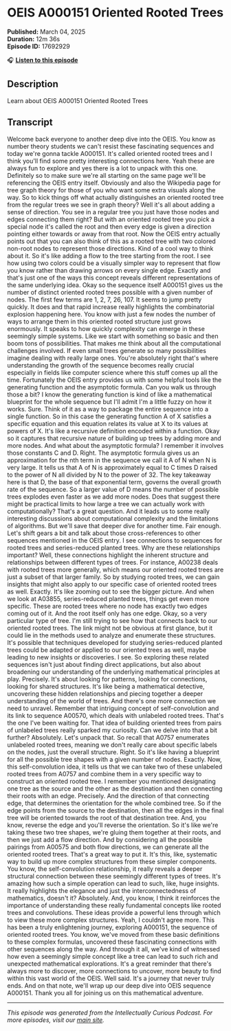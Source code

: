 # OEIS A000151 Oriented Rooted Trees

**Published:** March 04, 2025  
**Duration:** 12m 36s  
**Episode ID:** 17692929

🎧 **[Listen to this episode](https://intellectuallycurious.buzzsprout.com/2529712/episodes/17692929-oeis-a000151-oriented-rooted-trees)**

## Description

Learn about OEIS A000151 Oriented Rooted Trees

## Transcript

Welcome back everyone to another deep dive into the OEIS. You know as number theory students we can't resist these fascinating sequences and today we're gonna tackle A000151. It's called oriented rooted trees and I think you'll find some pretty interesting connections here. Yeah these are always fun to explore and yes there is a lot to unpack with this one. Definitely so to make sure we're all starting on the same page we'll be referencing the OEIS entry itself. Obviously and also the Wikipedia page for tree graph theory for those of you who want some extra visuals along the way. So to kick things off what actually distinguishes an oriented rooted tree from the regular trees we see in graph theory? Well it's all about adding a sense of direction. You see in a regular tree you just have those nodes and edges connecting them right? But with an oriented rooted tree you pick a special node it's called the root and then every edge is given a direction pointing either towards or away from that root. Now the OEIS entry actually points out that you can also think of this as a rooted tree with two colored non-root nodes to represent those directions. Kind of a cool way to think about it. So it's like adding a flow to the tree starting from the root. I see how using two colors could be a visually simpler way to represent that flow you know rather than drawing arrows on every single edge. Exactly and that's just one of the ways this concept reveals different representations of the same underlying idea. Okay so the sequence itself A000151 gives us the number of distinct oriented rooted trees possible with a given number of nodes. The first few terms are 1, 2, 7, 26, 107. It seems to jump pretty quickly. It does and that rapid increase really highlights the combinatorial explosion happening here. You know with just a few nodes the number of ways to arrange them in this oriented rooted structure just grows enormously. It speaks to how quickly complexity can emerge in these seemingly simple systems. Like we start with something so basic and then boom tons of possibilities. That makes me think about all the computational challenges involved. If even small trees generate so many possibilities imagine dealing with really large ones. You're absolutely right that's where understanding the growth of the sequence becomes really crucial especially in fields like computer science where this stuff comes up all the time. Fortunately the OEIS entry provides us with some helpful tools like the generating function and the asymptotic formula. Can you walk us through those a bit? I know the generating function is kind of like a mathematical blueprint for the whole sequence but I'll admit I'm a little fuzzy on how it works. Sure. Think of it as a way to package the entire sequence into a single function. So in this case the generating function A of X satisfies a specific equation and this equation relates its value at X to its values at powers of X. It's like a recursive definition encoded within a function. Okay so it captures that recursive nature of building up trees by adding more and more nodes. And what about the asymptotic formula? I remember it involves those constants C and D. Right. The asymptotic formula gives us an approximation for the nth term in the sequence we call it A of N when N is very large. It tells us that A of N is approximately equal to C times D raised to the power of N all divided by N to the power of 32. The key takeaway here is that D, the base of that exponential term, governs the overall growth rate of the sequence. So a larger value of D means the number of possible trees explodes even faster as we add more nodes. Does that suggest there might be practical limits to how large a tree we can actually work with computationally? That's a great question. And it leads us to some really interesting discussions about computational complexity and the limitations of algorithms. But we'll save that deeper dive for another time. Fair enough. Let's shift gears a bit and talk about those cross-references to other sequences mentioned in the OEIS entry. I see connections to sequences for rooted trees and series-reduced planted trees. Why are these relationships important? Well, these connections highlight the inherent structure and relationships between different types of trees. For instance, A00238 deals with rooted trees more generally, which means our oriented rooted trees are just a subset of that larger family. So by studying rooted trees, we can gain insights that might also apply to our specific case of oriented rooted trees as well. Exactly. It's like zooming out to see the bigger picture. And when we look at A03855, series-reduced planted trees, things get even more specific. These are rooted trees where no node has exactly two edges coming out of it. And the root itself only has one edge. Okay, so a very particular type of tree. I'm still trying to see how that connects back to our oriented rooted trees. The link might not be obvious at first glance, but it could lie in the methods used to analyze and enumerate these structures. It's possible that techniques developed for studying series-reduced planted trees could be adapted or applied to our oriented trees as well, maybe leading to new insights or discoveries. I see. So exploring these related sequences isn't just about finding direct applications, but also about broadening our understanding of the underlying mathematical principles at play. Precisely. It's about looking for patterns, looking for connections, looking for shared structures. It's like being a mathematical detective, uncovering these hidden relationships and piecing together a deeper understanding of the world of trees. And there's one more connection we need to unravel. Remember that intriguing concept of self-convolution and its link to sequence A00570, which deals with unlabeled rooted trees. That's the one I've been waiting for. That idea of building oriented trees from pairs of unlabeled trees really sparked my curiosity. Can we delve into that a bit further? Absolutely. Let's unpack that. So recall that A0757 enumerates unlabeled rooted trees, meaning we don't really care about specific labels on the nodes, just the overall structure. Right. So it's like having a blueprint for all the possible tree shapes with a given number of nodes. Exactly. Now, this self-convolution idea, it tells us that we can take two of these unlabeled rooted trees from A0757 and combine them in a very specific way to construct an oriented rooted tree. I remember you mentioned designating one tree as the source and the other as the destination and then connecting their roots with an edge. Precisely. And the direction of that connecting edge, that determines the orientation for the whole combined tree. So if the edge points from the source to the destination, then all the edges in the final tree will be oriented towards the root of that destination tree. And, you know, reverse the edge and you'll reverse the orientation. So it's like we're taking these two tree shapes, we're gluing them together at their roots, and then we just add a flow direction. And by considering all the possible pairings from A00575 and both flow directions, we can generate all the oriented rooted trees. That's a great way to put it. It's this, like, systematic way to build up more complex structures from these simpler components. You know, the self-convolution relationship, it really reveals a deeper structural connection between these seemingly different types of trees. It's amazing how such a simple operation can lead to such, like, huge insights. It really highlights the elegance and just the interconnectedness of mathematics, doesn't it? Absolutely. And, you know, I think it reinforces the importance of understanding these really fundamental concepts like rooted trees and convolutions. These ideas provide a powerful lens through which to view these more complex structures. Yeah, I couldn't agree more. This has been a truly enlightening journey, exploring A000151, the sequence of oriented rooted trees. You know, we've moved from these basic definitions to these complex formulas, uncovered these fascinating connections with other sequences along the way. And through it all, we've kind of witnessed how even a seemingly simple concept like a tree can lead to such rich and unexpected mathematical explorations. It's a great reminder that there's always more to discover, more connections to uncover, more beauty to find within this vast world of the OEIS. Well said. It's a journey that never truly ends. And on that note, we'll wrap up our deep dive into OEIS sequence A000151. Thank you all for joining us on this mathematical adventure.

---
*This episode was generated from the Intellectually Curious Podcast. For more episodes, visit our [main site](https://intellectuallycurious.buzzsprout.com).*
